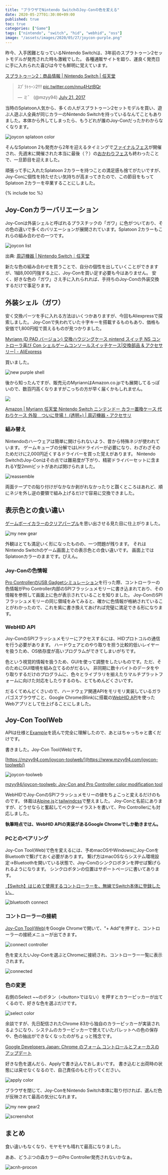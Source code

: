 ```yaml
---
title: "ブラウザでNintendo SwitchのJoy-Conの色を変える"
date: 2020-05-27T01:30:00+09:00
published: true
toc: true
categories: ["Game"]
tags: ["nintendo", "switch", "hid", "webhid", "oss"]
image: "/assets/images/2020/05/27/joycon-purple.png"
---
```


昨今、入手困難となっているNintendo Switchは、3年前のスプラトゥーン2セットモデルが発売された時も激戦でした。
各種通販サイトを廻り、運良く発売日に手に入れられた喜びは今でも鮮明に覚えています。

[スプラトゥーン2：商品情報 \| Nintendo Switch \| 任天堂](https://www.nintendo.co.jp/switch/aab6a/products/index.html)

<blockquote class="twitter-tweet"><p lang="ja" dir="ltr">ｽﾌﾟﾗﾄｩｰﾝ2!!! <a href="https://t.co/nnu4HztBQr">pic.twitter.com/nnu4HztBQr</a></p>&mdash; ミ゛ (@mzyy94) <a href="https://twitter.com/mzyy94/status/888340517087346689?ref_src=twsrc%5Etfw">July 21, 2017</a></blockquote> <script async src="https://platform.twitter.com/widgets.js" charset="utf-8"></script>

当時のSplatoon人気から、多くの人がスプラトゥーン2セットモデルを買い、遊ぶ人遊ぶ人全員が同じカラーのNintendo Switchを持っているなんてこともありました。本体から外してしまったら、もうどれが誰のJoy-Conだったかわからなくなります。

![joycon splatoon color](/assets/images/2020/05/27/joycon-splatoon-color.jpg)

そんなSplatoon 2も発売から2年を迎えるタイミングで[ファイナルフェス](https://twitter.com/SplatoonJP/status/1153138774395609089)が開催され、先週末に開催された本当に最後（？）の[おかわりフェス](https://twitter.com/SplatoonJP/status/1252767629124632577)も終わったことで、一旦節目を迎えました。

頑張って手に入れたSplatoon 2カラーを持つことの満足感も捨てがたいですが、Joy-Conに個性を持たせたい気持ちが高まってきたので、この節目をもってSplatoon 2カラーを卒業することにしました。

<!-- more -->
{% include toc %}


## Joy-Conカラーバリエーション

Joy-Conは外装シェルと呼ばれるプラスチックの「ガワ」に色がついており、その色の違いで多くのバリエーションが展開されています。Splatoon 2カラーもこれらの組み合わせの一つです。

![joycon list](/assets/images/2020/05/27/joycon-list.png)

出典: [周辺機器 \| Nintendo Switch｜任天堂](https://www.nintendo.co.jp/hardware/switch/accessories/index.html)

新たな色の組み合わせを買うことで、自分の個性を出していくことができますが、1組8,000円強する上に、Joy-Conを買い足す必要も今はありません。
安く、好きな色の「ガワ」さえ手に入れられれば、手持ちのJoy-Conの外装交換するだけで事足ります。

## 外装シェル（ガワ）

安く交換パーツを手に入れる方法はいくつかありますが、今回もAliexpressで探索しました。
Joy-Conで失われていた十字キーを搭載するものもあり、価格も安価で1,800円程で買えるものが見つかりました。

[Myriann (D PAD バージョン) 交換ハウジングケース nintend スイッチ NS コントローラ喜び Con シェルゲームコンソールスイッチケース\|交換部品 & アクセサリー\| - AliExpress](http://s.click.aliexpress.com/e/_dZajvgP)

買いました。

![new purple shell](/assets/images/2020/05/27/new-purple-shell.jpg)

後から知ったんですが、販売元のMyriannはAmazon.co.jpでも展開してるっぽいので、数百円高くなりますがこっちの方が早く届くかもしれません。

<a href="https://www.amazon.co.jp/Myriann-Nintendo-Switch-%E3%82%AB%E3%83%A9%E3%83%BC%E7%BD%AE%E6%8F%9B%E3%82%B1%E3%83%BC%E3%82%B9-%E5%A4%96%E6%AE%BB-%E3%81%A4%E3%81%84%E3%81%AB%E7%99%BB%E5%A0%B4%EF%BC%81/dp/B076V7RGXW/ref=as_li_ss_il?ref_=nav_custrec_signin&&linkCode=li3&tag=mzyy-22&linkId=64805038abb8450e9bdbd994a45dd491&language=ja_JP" target="_blank"><img border="0" src="//ws-fe.amazon-adsystem.com/widgets/q?_encoding=UTF8&ASIN=B076V7RGXW&Format=_SL500_&ID=AsinImage&MarketPlace=JP&ServiceVersion=20070822&WS=1&tag=mzyy-22&language=ja_JP" ></a>

[Amazon \| Myriann 任天堂 Nintendo Switch ニンテンドー カラー置換ケース 代わりケース 外殻　ついに登場！ (透明+) \| 周辺機器・アクセサリ](https://www.amazon.co.jp/Myriann-Nintendo-Switch-%E3%82%AB%E3%83%A9%E3%83%BC%E7%BD%AE%E6%8F%9B%E3%82%B1%E3%83%BC%E3%82%B9-%E5%A4%96%E6%AE%BB-%E3%81%A4%E3%81%84%E3%81%AB%E7%99%BB%E5%A0%B4%EF%BC%81/dp/B076V7RGXW/ref=as_li_ss_tl?ref_=nav_custrec_signin&&linkCode=ll1&tag=mzyy-22&linkId=c61f3e83a189b87d26b749735c2f2366&language=ja_JP)


### 組み替え

Nintendoのハーウェアは簡単に開けられないよう、昔から特殊ネジが使われています。
ゲームキューブの分解ではLHドライバーが必要になり、わざわざそのためだけに2,000円近くするドライバーを買った覚えがあります。
Nintendo SwitchのJoy-Conはその点では難易度が下がり、精密ドライバーセットに含まれるY型2mmビットがあれば開けられました。

![reassemble](/assets/images/2020/05/27/reassemble.jpg)

両面テープでの貼り付けがなかなか剥がれなかったりと躓くところはあれど、順にネジを外し逆の要領で組み上げるだけで容易に交換できました。

## 表示色との食い違い

[ゲームボーイカラーのクリアパープル](https://upload.wikimedia.org/wikipedia/commons/7/76/Nintendo-Game-Boy-Color-FL.jpg)を思い出させる見た目に仕上がりました。

![my new gear](/assets/images/2020/05/27/my-new-gear.jpg)

外観はとても満足いく形になったものの、一つ問題が残ります。
それはNintendo Switchのゲーム画面上での表示色との食い違いです。
画面上ではSplatoonカラーのままです。ぴえん。

### Joy-Conの色情報

[Pro ControllerのUSB Gadgetシミュレーション](../2020/2020-03-20-nintendo-switch-pro-controller-usb-gadget.md)を行った際、コントローラーの色情報がPro Controller内部のSPIフラッシュメモリーに書き込まれており、その情報を参照して画面上に色が表示されていることを知りました。
Joy-ConのSPIフラッシュメモリーの同じ領域をみてみると、確かに色情報が格納されていることがわかったので、これを紫に書き換えてあげれば完璧に満足できる形になります。

### WebHID API

Joy-ConのSPIフラッシュメモリーにアクセスするには、HIDプロトコルの通信を行う必要があります。
ハードウェアとのやり取りを担う比較的低いレイヤーを扱うため、OS依存度が高いプログラムができてしまいがちです。

色という視覚的情報を扱うため、GUIを使って調整をしたいものです。ただ、そのためにGUI環境を組み立てるのがだるい。
非同期に数十バイトのデータをやり取りするだけのプログラムに、色々とライブラリを揃えたりマルチプラットフォームに向けた対応をしたりするのも、とてもめんどくさいです。

だるくてめんどくさいので、ハードウェア関連APIをモリモリ実装しているガラパゴスブラウザこと、Google Chrome(Blink)に搭載の[WebHID API](https://wicg.github.io/webhid/index.html)を使ったWebアプリとして仕上げることにしました。

## Joy-Con ToolWeb

APIは仕様と[Example](https://github.com/WICG/webhid/blob/8d80264b37124ca532b1388bcea29afbbc198ad4/EXPLAINER.md#example)を読んで完全に理解したので、あとはちゃっちゃと書くだけです。

書きました。Joy-Con Tool(Web)です。

[https://mzyy94.com/joycon-toolweb/](https://www.mzyy94.com/joycon-toolweb/)

![joycon-toolweb](/assets/images/2020/05/27/joycon-toolweb.png)

[mzyy94/joycon-toolweb: Joy-Con and Pro Controller color modification tool](https://github.com/mzyy94/joycon-toolweb)

WebHIDでJoy-ConのSPIフラッシュメモリーの値をちょこっと変えるだけのものです。
体裁は[Alpine.js](https://github.com/alpinejs/alpine)と[tailwindcss](https://github.com/tailwindcss/tailwindcss)で整えました。
Joy-Conと名前にありますが、どうせならと奮起してベクターイラストを書いて、Pro Controllerにも対応しました。

**執筆時点では、WebHID APIの実装があるGoogle Chromeでしか動きません。**

### PCとのペアリング

Joy-Con Tool(Web)で色を変えるには、予めmacOSやWindowsにJoy-ConをBluetoothで繋げておく必要があります。
繋げ方はmacOSならシステム環境設定→Bluetoothを開いている状態で、Joy-Conのシンクロボタンを押せば繋げられるようになります。
シンクロボタンの位置はサポートページに書いてあります。

[【Switch】はじめて使用するコントローラーを、無線でSwitch本体に登録したい。](https://support.nintendo.co.jp/app/answers/detail/a_id/36558/)

![bluetooth connect](/assets/images/2020/05/27/bluetooth-connect.png)

### コントローラーの接続

[Joy-Con Tool(Web)](https://www.mzyy94.com/joycon-toolweb/)をGoogle Chromeで開いて、"+ Add"を押すと、コントローラーの接続メニューが出てきます。

![connect controller](/assets/images/2020/05/27/connect-controller.png)

色を変えたいJoy-Conを選ぶとChromeに接続され、コントローラー一覧に表示されます。

![connected](/assets/images/2020/05/27/connected.png)

### 色の変更

右側のSelect ~~のボタン（&lt;button&gt;ではない）を押すとカラーピッカーが出てくるので、好きな色を選ぶだけです。

![select color](/assets/images/2020/05/27/select-color.png)

余談ですが、先日配信されたChrome 83から独自のカラーピッカーが実装されるようになり、システムのカラーピッカーで使えていたパレットへの色の保存や、色の抽出ができなくなったのがちょっと残念です。

[Google Developers Japan: Chrome のフォーム コントロールとフォーカスのアップデート](https://developers-jp.googleblog.com/2020/04/chrome_7.html)

好きな色を選んだら、Applyで書き込んでおしまいです。
書き込むと出荷時の状態には戻せなくなるので、自己責任のもと行ってください。

![apply color](/assets/images/2020/05/27/apply-color.png)

ブラウザを閉じて、Joy-ConをNintendo Switch本体に取り付ければ、選んだ色が反映されて最高の気分になれます。

![my new gear2](/assets/images/2020/05/27/my-new-gear2.jpg)

![screenshot](/assets/images/2020/05/27/screenshot.jpg)


## まとめ

食い違いもなくなり、モヤモヤも晴れて最高になりました。

ああ、どうぶつの森カラーのPro Controller発売されないかなぁ。

![acnh-procon](/assets/images/2020/05/27/acnh-procon.png)

